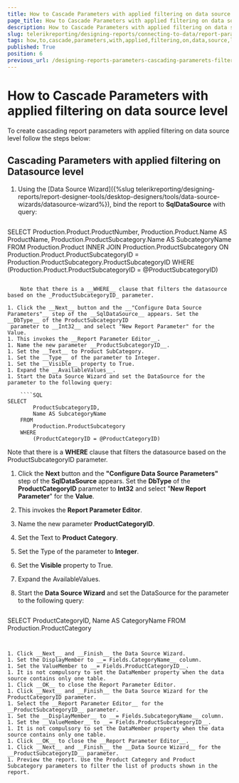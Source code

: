 ```yaml
---
title: How to Cascade Parameters with applied filtering on data source level
page_title: How to Cascade Parameters with applied filtering on data source level 
description: How to Cascade Parameters with applied filtering on data source level
slug: telerikreporting/designing-reports/connecting-to-data/report-parameters/how-to-cascade-parameters-with-applied-filtering-on-data-source-level
tags: how,to,cascade,parameters,with,applied,filtering,on,data,source,level
published: True
position: 6
previous_url: /designing-reports-parameters-cascading-paramerets-filtering-database-level
---
```


# How to Cascade Parameters with applied filtering on data source level

To create cascading report parameters with applied filtering on data source level follow the steps below:

## Cascading Parameters with applied filtering on Datasource level

1. Using the [Data Source Wizard]({%slug telerikreporting/designing-reports/report-designer-tools/desktop-designers/tools/data-source-wizards/datasource-wizard%}), bind the report to __SqlDataSource__ with query:

	````SQL
SELECT
		Production.Product.ProductNumber, Production.Product.Name AS ProductName, 
		Production.ProductSubcategory.Name AS SubcategoryName
	FROM
		Production.Product 
		INNER JOIN Production.ProductSubcategory 
			ON Production.Product.ProductSubcategoryID = Production.ProductSubcategory.ProductSubcategoryID
	WHERE
		(Production.Product.ProductSubcategoryID = @ProductSubcategoryID)
````

	Note that there is a __WHERE__ clause that filters the datasource based on the _ProductSubcategoryID_ parameter. 

1. Click the __Next__ button and the __"Configure Data Source Parameters"__ step of the __SqlDataSource__ appears. Set the __DbType__ of the ProductSubcategoryID
 parameter to __Int32__ and select "New Report Parameter" for the Value.
1. This invokes the __Report Parameter Editor__.
1. Name the new parameter __ProductSubcategoryID__.
1. Set the __Text__ to Product SubCategory.
1. Set the __Type__ of the parameter to Integer.
1. Set the __Visible__ property to True.
1. Expand the __AvailableValues__.
1. Start the Data Source Wizard and set the DataSource for the parameter to the following query:

	````SQL
SELECT
		ProductSubcategoryID, 
		Name AS SubcategoryName
	FROM
		Production.ProductSubcategory
	WHERE
		(ProductCategoryID = @ProductCategoryID)
````

Note that there is a __WHERE__ clause that filters the datasource based on the ProductSubcategoryID parameter. 

1. Click the __Next__ button and the __"Configure Data Source Parameters"__ step of the __SqlDataSource__ appears. Set the __DbType__ of the __ProductCategoryID__ parameter to __Int32__ and select "__New Report Parameter__" for the __Value__.
1. This invokes the __Report Parameter Editor__.
1. Name the new parameter __ProductCategoryID__.
1. Set the Text to __Product Category__.
1. Set the Type of the parameter to __Integer__.
1. Set the __Visible__ property to True.
1. Expand the AvailableValues.
1. Start the __Data Source Wizard__ and set the DataSource for the parameter to the following query:

	````SQL
SELECT
		ProductCategoryID,
		Name AS CategoryName
	FROM
		Production.ProductCategory
````


1. Click __Next__ and __Finish__ the Data Source Wizard.
1. Set the DisplayMember to __= Fields.CategoryName__ column.
1. Set the ValueMember to __= Fields.ProductCategoryID__.
1. It is not compulsory to set the DataMember property when the data source contains only one table.
1. Click __OK__ to close the Report Parameter Editor.
1. Click __Next__ and __Finish__ the Data Source Wizard for the ProductCategoryID parameter.
1. Select the __Report Parameter Editor__ for the __ProductSubcategoryID__ parameter.
1. Set the __DisplayMember__ to __= Fields.SubcategoryName__ column.
1. Set the __ValueMember__ to __= Fields.ProductSubcategoryID__.
1. It is not compulsory to set the DataMember property when the data source contains only one table.
1. Click __OK__ to close the __Report Parameter Editor__.
1. Click __Next__ and __Finish__ the __Data Source Wizard__ for the __ProductSubcategoryID__ parameter.
1. Preview the report. Use the Product Category and Product Subcategory parameters to filter the list of products shown in the report.
